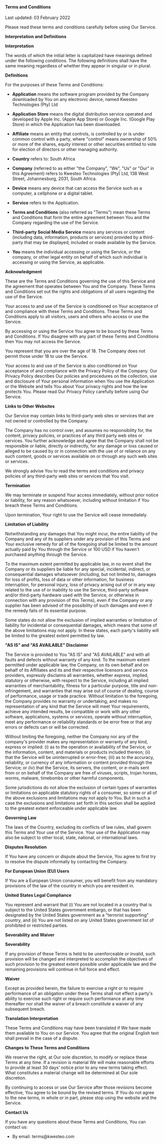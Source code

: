 <!DOCTYPE html>
<html lang="en">

<head>
  <meta http-equiv="Content-Type" content="text/html; charset=UTF-8" />
  <meta name="viewport" content="width=device-width, initial-scale=1, maximum-scale=1.0" />
  <!-- CSS  -->
  <link href="https://fonts.googleapis.com/icon?family=Material+Icons" rel="stylesheet">
  <link href="css/materialize.css" type="text/css" rel="stylesheet" media="screen,projection" />
  <link href="css/style.css" type="text/css" rel="stylesheet" media="screen,projection" />

</head>

<body>
  <div class="container">
<h4>Terms and Conditions</h4>
<p>Last updated: 03 February 2022</p>
<p>Please read these terms and conditions carefully before using Our Service.</p>
<p><strong>Interpretation and Definitions</strong></p>
<p><strong>Interpretation</strong></p>
<p>The words of which the initial letter is capitalized have meanings defined under the following conditions. The following definitions shall have the same meaning regardless of whether they appear in singular or in plural.</p>
<p><strong>Definitions</strong></p>
<p>For the purposes of these Terms and Conditions:</p>
<ul>
    <li>
        <p><strong>Application</strong> means the software program provided by the Company downloaded by You on any electronic device, named Kwesteo Technologies (Pty) Ltd</p>
    </li>
    <li>
        <p><strong>Application Store</strong> means the digital distribution service operated and developed by Apple Inc. (Apple App Store) or Google Inc. (Google Play Store) in which the Application has been downloaded.</p>
    </li>
    <li>
        <p><strong>Affiliate</strong> means an entity that controls, is controlled by or is under common control with a party, where &quot;control&quot; means ownership of 50% or more of the shares, equity interest or other securities entitled to vote for election of directors or other managing authority.</p>
    </li>
    <li>
        <p><strong>Country</strong> refers to: South Africa</p>
    </li>
    <li>
        <p><strong>Company</strong> (referred to as either &quot;the Company&quot;, &quot;We&quot;, &quot;Us&quot; or &quot;Our&quot; in this Agreement) refers to Kwesteo Technologies (Pty) Ltd, 138 West Street, Johannesburg, 2031, South Africa.</p>
    </li>
    <li>
        <p><strong>Device</strong> means any device that can access the Service such as a computer, a cellphone or a digital tablet.</p>
    </li>
    <li>
        <p><strong>Service</strong> refers to the Application.</p>
    </li>
    <li>
        <p><strong>Terms and Conditions</strong> (also referred as &quot;Terms&quot;) mean these Terms and Conditions that form the entire agreement between You and the Company regarding the use of the Service.</p>
    </li>
    <li>
        <p><strong>Third-party Social Media Service</strong> means any services or content (including data, information, products or services) provided by a third-party that may be displayed, included or made available by the Service.</p>
    </li>
    <li>
        <p><strong>You</strong> means the individual accessing or using the Service, or the company, or other legal entity on behalf of which such individual is accessing or using the Service, as applicable.</p>
    </li>
</ul>
<p><strong>Acknowledgment</strong></p>
<p>These are the Terms and Conditions governing the use of this Service and the agreement that operates between You and the Company. These Terms and Conditions set out the rights and obligations of all users regarding the use of the Service.</p>
<p>Your access to and use of the Service is conditioned on Your acceptance of and compliance with these Terms and Conditions. These Terms and Conditions apply to all visitors, users and others who access or use the Service.</p>
<p>By accessing or using the Service You agree to be bound by these Terms and Conditions. If You disagree with any part of these Terms and Conditions then You may not access the Service.</p>
<p>You represent that you are over the age of 18. The Company does not permit those under 18 to use the Service.</p>
<p>Your access to and use of the Service is also conditioned on Your acceptance of and compliance with the Privacy Policy of the Company. Our Privacy Policy describes Our policies and procedures on the collection, use and disclosure of Your personal information when You use the Application or the Website and tells You about Your privacy rights and how the law protects You. Please read Our Privacy Policy carefully before using Our Service.</p>
<p><strong>Links to Other Websites</strong></p>
<p>Our Service may contain links to third-party web sites or services that are not owned or controlled by the Company.</p>
<p>The Company has no control over, and assumes no responsibility for, the content, privacy policies, or practices of any third party web sites or services. You further acknowledge and agree that the Company shall not be responsible or liable, directly or indirectly, for any damage or loss caused or alleged to be caused by or in connection with the use of or reliance on any such content, goods or services available on or through any such web sites or services.</p>
<p>We strongly advise You to read the terms and conditions and privacy policies of any third-party web sites or services that You visit.</p>
<p><strong>Termination</strong></p>
<p>We may terminate or suspend Your access immediately, without prior notice or liability, for any reason whatsoever, including without limitation if You breach these Terms and Conditions.</p>
<p>Upon termination, Your right to use the Service will cease immediately.</p>
<p><strong>Limitation of Liability</strong></p>
<p>Notwithstanding any damages that You might incur, the entire liability of the Company and any of its suppliers under any provision of this Terms and Your exclusive remedy for all of the foregoing shall be limited to the amount actually paid by You through the Service or 100 USD if You haven&apos;t purchased anything through the Service.</p>
<p>To the maximum extent permitted by applicable law, in no event shall the Company or its suppliers be liable for any special, incidental, indirect, or consequential damages whatsoever (including, but not limited to, damages for loss of profits, loss of data or other information, for business interruption, for personal injury, loss of privacy arising out of or in any way related to the use of or inability to use the Service, third-party software and/or third-party hardware used with the Service, or otherwise in connection with any provision of this Terms), even if the Company or any supplier has been advised of the possibility of such damages and even if the remedy fails of its essential purpose.</p>
<p>Some states do not allow the exclusion of implied warranties or limitation of liability for incidental or consequential damages, which means that some of the above limitations may not apply. In these states, each party&apos;s liability will be limited to the greatest extent permitted by law.</p>
<p><strong>&quot;AS IS&quot; and &quot;AS AVAILABLE&quot; Disclaimer</strong></p>
<p>The Service is provided to You &quot;AS IS&quot; and &quot;AS AVAILABLE&quot; and with all faults and defects without warranty of any kind. To the maximum extent permitted under applicable law, the Company, on its own behalf and on behalf of its Affiliates and its and their respective licensors and service providers, expressly disclaims all warranties, whether express, implied, statutory or otherwise, with respect to the Service, including all implied warranties of merchantability, fitness for a particular purpose, title and non-infringement, and warranties that may arise out of course of dealing, course of performance, usage or trade practice. Without limitation to the foregoing, the Company provides no warranty or undertaking, and makes no representation of any kind that the Service will meet Your requirements, achieve any intended results, be compatible or work with any other software, applications, systems or services, operate without interruption, meet any performance or reliability standards or be error free or that any errors or defects can or will be corrected.</p>
<p>Without limiting the foregoing, neither the Company nor any of the company&apos;s provider makes any representation or warranty of any kind, express or implied: (i) as to the operation or availability of the Service, or the information, content, and materials or products included thereon; (ii) that the Service will be uninterrupted or error-free; (iii) as to the accuracy, reliability, or currency of any information or content provided through the Service; or (iv) that the Service, its servers, the content, or e-mails sent from or on behalf of the Company are free of viruses, scripts, trojan horses, worms, malware, timebombs or other harmful components.</p>
<p>Some jurisdictions do not allow the exclusion of certain types of warranties or limitations on applicable statutory rights of a consumer, so some or all of the above exclusions and limitations may not apply to You. But in such a case the exclusions and limitations set forth in this section shall be applied to the greatest extent enforceable under applicable law.</p>
<p><strong>Governing Law</strong></p>
<p>The laws of the Country, excluding its conflicts of law rules, shall govern this Terms and Your use of the Service. Your use of the Application may also be subject to other local, state, national, or international laws.</p>
<p><strong>Disputes Resolution</strong></p>
<p>If You have any concern or dispute about the Service, You agree to first try to resolve the dispute informally by contacting the Company.</p>
<p><strong>For European Union (EU) Users</strong></p>
<p>If You are a European Union consumer, you will benefit from any mandatory provisions of the law of the country in which you are resident in.</p>
<p><strong>United States Legal Compliance</strong></p>
<p>You represent and warrant that (i) You are not located in a country that is subject to the United States government embargo, or that has been designated by the United States government as a &quot;terrorist supporting&quot; country, and (ii) You are not listed on any United States government list of prohibited or restricted parties.</p>
<p><strong>Severability and Waiver</strong></p>
<p><strong>Severability</strong></p>
<p>If any provision of these Terms is held to be unenforceable or invalid, such provision will be changed and interpreted to accomplish the objectives of such provision to the greatest extent possible under applicable law and the remaining provisions will continue in full force and effect.</p>
<p><strong>Waiver</strong></p>
<p>Except as provided herein, the failure to exercise a right or to require performance of an obligation under these Terms shall not effect a party&apos;s ability to exercise such right or require such performance at any time thereafter nor shall the waiver of a breach constitute a waiver of any subsequent breach.</p>
<p><strong>Translation Interpretation</strong></p>
<p>These Terms and Conditions may have been translated if We have made them available to You on our Service. You agree that the original English text shall prevail in the case of a dispute.</p>
<p><strong>Changes to These Terms and Conditions</strong></p>
<p>We reserve the right, at Our sole discretion, to modify or replace these Terms at any time. If a revision is material We will make reasonable efforts to provide at least 30 days&apos; notice prior to any new terms taking effect. What constitutes a material change will be determined at Our sole discretion.</p>
<p>By continuing to access or use Our Service after those revisions become effective, You agree to be bound by the revised terms. If You do not agree to the new terms, in whole or in part, please stop using the website and the Service.</p>
<p><strong>Contact Us</strong></p>
<p>If you have any questions about these Terms and Conditions, You can contact us:</p>
<ul>
    <li>
        <p>By email: terms@kwesteo.com</p>
    </li>
</ul>
<p><br>&nbsp;</p>
  </div>
</body>

</html>
